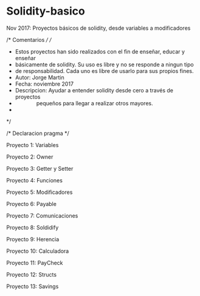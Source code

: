 # Solidity-basico
Nov 2017: Proyectos básicos de solidity, desde variables a modificadores

/*	Comentarios  */
/*
 * 	Estos proyectos han sido realizados con el fin de enseñar, educar y enseñar 
 *	básicamente de solidity. Su uso es libre y no se responde a ningun tipo 
 *  de responsabilidad. Cada uno es libre de usarlo para sus propios fines.
 *	Autor:	Jorge Martin
 *	Fecha:	noviembre 2017
 *	Descripcion:		Ayudar a entender solidity desde cero a través de proyectos
 *                pequeños para llegar a realizar otros mayores.
 *
 */
 
/* Declaracion pragma */


Proyecto 1: Variables

Proyecto 2: Owner 

Proyecto 3: Getter y Setter

Proyecto 4: Funciones

Proyecto 5: Modificadores

Proyecto 6: Payable

Proyecto 7: Comunicaciones

Proyecto 8: Soldidify

Proyecto 9: Herencia

Proyecto 10: Calculadora

Proyecto 11: PayCheck

Proyecto 12: Structs

Proyecto 13: Savings
